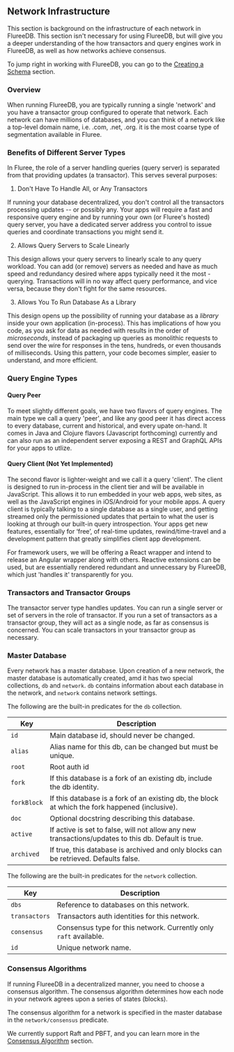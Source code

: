 ## Network Infrastructure

This section is background on the infrastructure of each network in FlureeDB. This section isn't necessary for using FlureeDB, but will give you a deeper understanding of the how transactors and query engines work in FlureeDB, as well as how networks achieve consensus.

To jump right in working with FlureeDB, you can go to the [Creating a Schema](/docs/basic-schema) section. 

### Overview

When running FlureeDB, you are typically running a single 'network' and you have a transactor group configured to operate that network. Each network can have millions of databases, and you can think of a network like a top-level domain name, i.e. .com, .net, .org. it is the most coarse type of segmentation available in Fluree.

### Benefits of Different Server Types

In Fluree, the role of a server handling queries (query server) is separated from that providing updates (a transactor). This serves several purposes:

1. Don't Have To Handle All, or Any Transactors

If running your database decentralized, you don't control all the transactors processing updates -- or possibly any. Your apps will require a fast and responsive query engine and by running your own (or Fluree's hosted) query server, you have a dedicated server address you control to issue queries and coordinate transactions you might send it.

2. Allows Query Servers to Scale Linearly

This design allows your query servers to linearly scale to any query workload. You can add (or remove) servers as needed and have as much speed and redundancy desired where apps typically need it the most - querying. Transactions will in no way affect query performance, and vice versa, because they don't fight for the same resources.

3. Allows You To Run Database As a Library

This design opens up the possibility of running your database as a _library_ inside your own application (in-process). This has implications of how you code, as you ask for data as needed with results in the order of _microseconds_, instead of packaging up queries as monolithic requests to send over the wire for responses in the tens, hundreds, or even thousands of milliseconds. Using this pattern, your code becomes simpler, easier to understand, and more efficient.

### Query Engine Types

#### Query Peer

To meet slightly different goals, we have two flavors of query engines. The main type we call a query 'peer', and like any good peer it has direct access to every database, current and historical, and every upate on-hand. It comes in Java and Clojure flavors (Javascript forthcoming) currently and can also run as an independent server exposing a REST and GraphQL APIs for your apps to utlize.

#### Query Client (Not Yet Implemented)

The second flavor is lighter-weight and we call it a query 'client'. The client is designed to run in-process in the client tier and will be available in JavaScript. This allows it to run embedded in your web apps, web sites, as well as the JavaScript engines in iOS/Android for your mobile apps. A query client is typically talking to a single database as a single user, and getting streamed only the permissioned updates that pertain to what the user is looking at through our built-in query introspection. Your apps get new features, essentially for ‘free’, of real-time updates, rewind/time-travel and a development pattern that greatly simplifies client app development. 

For framework users, we will be offering a React wrapper and intend to release an Angular wrapper along with others. Reactive extensions can be used, but are essentially rendered redundant and unnecessary by FlureeDB, which just 'handles it' transparently for you.

### Transactors and Transactor Groups

The transactor server type handles updates. You can run a single server or set of servers in the role of transactor. If you run a set of transactors as a transactor group, they will act as a single node, as far as consensus is concerned. You can scale transactors in your transactor group as necessary. 

### Master Database

Every network has a master database. Upon creation of a new network, the master database is automatically created, amd it has two special collections, `db` and `network`. `db` contains information about each database in the network, and `network` contains network settings. 

The following are the built-in predicates for the `db` collection. 

Key | Description
---|---
`id` | Main database id, should never be changed.
`alias` | Alias name for this db, can be changed but must be unique.
`root` | Root auth id
`fork` | If this database is a fork of an existing db, include the db identity.
`forkBlock` | If this database is a fork of an existing db, the block at which the fork happened (inclusive).
`doc` | Optional docstring describing this database.
`active` | If active is set to false, will not allow any new transactions/updates to this db. Default is true.
`archived` | If true, this database is archived and only blocks can be retrieved. Defaults false.

The following are the built-in predicates for the `network` collection.

Key | Description
---|---
`dbs` | Reference to databases on this network.
`transactors` | Transactors auth identities for this network.
`consensus` | Consensus type for this network. Currently only `raft` available.
`id` | Unique network name.

### Consensus Algorithms

If running FlureeDB in a decentralized manner, you need to choose a consensus algorithm. The consensus algorithm determines how each node in your network agrees upon a series of states (blocks). 

The consensus algorithm for a network is specified in the master database in the `network/consensus` predicate. 

We currently support Raft and PBFT, and you can learn more in the [Consensus Algorithm](/docs/network-setup/consensus-algorithms) section. 
